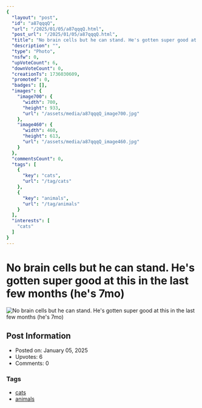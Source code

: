 ```yaml
---
{
  "layout": "post",
  "id": "a87qqqQ",
  "url": "/2025/01/05/a87qqqQ.html",
  "post_url": "/2025/01/05/a87qqqQ.html",
  "title": "No brain cells but he can stand. He's gotten super good at this in the last few months (he's 7mo)",
  "description": "",
  "type": "Photo",
  "nsfw": 0,
  "upVoteCount": 6,
  "downVoteCount": 0,
  "creationTs": 1736030609,
  "promoted": 0,
  "badges": [],
  "images": {
    "image700": {
      "width": 700,
      "height": 933,
      "url": "/assets/media/a87qqqQ_image700.jpg"
    },
    "image460": {
      "width": 460,
      "height": 613,
      "url": "/assets/media/a87qqqQ_image460.jpg"
    }
  },
  "commentsCount": 0,
  "tags": [
    {
      "key": "cats",
      "url": "/tag/cats"
    },
    {
      "key": "animals",
      "url": "/tag/animals"
    }
  ],
  "interests": [
    "cats"
  ]
}
---
```


# No brain cells but he can stand. He's gotten super good at this in the last few months (he's 7mo)

![No brain cells but he can stand. He's gotten super good at this in the last few months (he's 7mo)](/assets/media/a87qqqQ_image700.jpg)

## Post Information

- Posted on: January 05, 2025
- Upvotes: 6
- Comments: 0

### Tags

- [cats](/tag/cats)
- [animals](/tag/animals)
